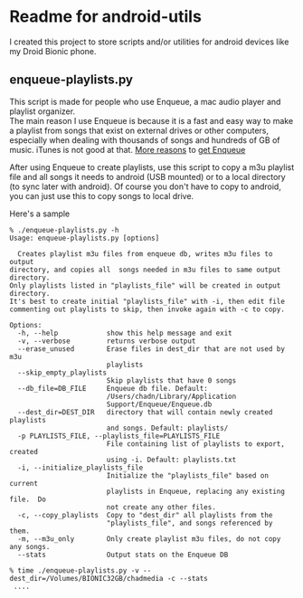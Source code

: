 <!-- tips on markdown http://stackoverflow.com/questions/10240125/working-with-readme-md-on-github-com -->
<!-- live preview of github markdown: http://tmpvar.com/markdown.html -->

Readme for android-utils
========================

I created this project to store scripts and/or utilities for android devices like my Droid Bionic phone.


enqueue-playlists.py
--------------------

This script is made for people who use Enqueue, a mac audio player and playlist organizer.  
The main reason I use Enqueue is because it is a fast and easy way to make a playlist from songs that 
exist on external drives or other computers, especially when dealing with thousands of songs and 
hundreds of GB of music. iTunes is not good at that.  [More 
reasons](http://www.macworld.com/article/1167567/enqueue_plays_audio_files_that_itunes_cant_handle.html)
to [get Enqueue](https://itunes.apple.com/us/app/enqueue/id493119959?mt=12)

After using Enqueue to create playlists, use this script to copy a m3u playlist file and all songs
it needs to android (USB mounted) or to a local directory (to sync later with android).  Of course
you don't have to copy to android, you can just use this to copy songs to local drive.


Here's a sample 

	% ./enqueue-playlists.py -h
	Usage: enqueue-playlists.py [options]

	  Creates playlist m3u files from enqueue db, writes m3u files to output
	directory, and copies all  songs needed in m3u files to same output directory.
	Only playlists listed in "playlists_file" will be created in output directory.
	It's best to create initial "playlists_file" with -i, then edit file
	commenting out playlists to skip, then invoke again with -c to copy.

	Options:
	  -h, --help            show this help message and exit
	  -v, --verbose         returns verbose output
	  --erase_unused        Erase files in dest_dir that are not used by m3u
	                        playlists
	  --skip_empty_playlists
	                        Skip playlists that have 0 songs
	  --db_file=DB_FILE     Enqueue db file. Default:
	                        /Users/chadn/Library/Application
	                        Support/Enqueue/Enqueue.db
	  --dest_dir=DEST_DIR   directory that will contain newly created playlists
	                        and songs. Default: playlists/
	  -p PLAYLISTS_FILE, --playlists_file=PLAYLISTS_FILE
	                        File containing list of playlists to export, created
	                        using -i. Default: playlists.txt
	  -i, --initialize_playlists_file
	                        Initialize the "playlists_file" based on current
	                        playlists in Enqueue, replacing any existing file.  Do
	                        not create any other files.
	  -c, --copy_playlists  Copy to "dest_dir" all playlists from the
	                        "playlists_file", and songs referenced by them.
	  -m, --m3u_only        Only create playlist m3u files, do not copy any songs.
	  --stats               Output stats on the Enqueue DB
	
	% time ./enqueue-playlists.py -v --dest_dir=/Volumes/BIONIC32GB/chadmedia -c --stats
	 ....
